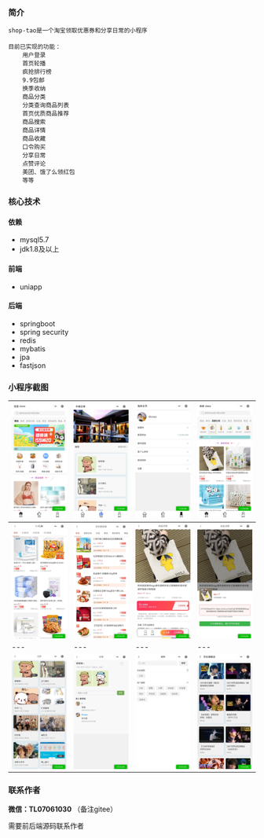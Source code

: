 ### 简介
    shop-tao是一个淘宝领取优惠券和分享日常的小程序

    目前已实现的功能：
        用户登录
        首页轮播
        疯抢排行榜
        9.9包邮
        换季收纳
        商品分类
        分类查询商品列表
        首页优质商品推荐
        商品搜索
        商品详情
        商品收藏
        口令购买
        分享日常
        点赞评论
        美团、饿了么领红包
        等等

### 核心技术
#### 依赖
- mysql5.7
- jdk1.8及以上
#### 前端
- uniapp
#### 后端
- springboot
- spring security
- redis
- mybatis
- jpa
- fastjson

### 小程序截图
|![输入图片说明](imgs/CEDA59C750D8B3D85E1E3F3D929392E9.jpg)|![输入图片说明](imgs/6BA79476C1C4B995704D50656F91F7CE.jpg)|![输入图片说明](imgs/59A7D1CB8F51D24A5271FB9792F09D18.jpg)|![输入图片说明](imgs/BE6368468DBDD0162DF148976CF4A2FA.jpg)|
|---|---|---|---|
|![输入图片说明](imgs/F64FEA44FB63E5B1825E5D1BD7F50FCC.jpg)|![输入图片说明](imgs/7ADB8EF7310CE75DDE96125BADBEC8D2.jpg)|![输入图片说明](imgs/3795E7F3F046A78A502FC66F17BA9407.jpg)|![输入图片说明](imgs/22FB226EFC5FD8452F860E46E22274B4.jpg)|
|---|---|---|---|
|![输入图片说明](imgs/99B9CA740C44D01656C0B4B926A91B93.jpg)|![输入图片说明](imgs/9AD0D71AE5E032B57FCF778991BF42B9.jpg)|![输入图片说明](imgs/41BBE6637AE0095436A095A33583F146.jpg)|![输入图片说明](imgs/11742A683858BFD4B840F220106083F2.jpg)|

### 联系作者
 **微信：TL07061030** （备注gitee）

需要前后端源码联系作者

